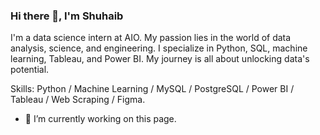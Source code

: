 ### Hi there 👋, I'm Shuhaib
I'm a data science intern at AIO. My passion lies in the world of data analysis, science, and engineering. I specialize in Python, SQL, machine learning, Tableau, and Power BI. My journey is all about unlocking data's potential.

Skills: Python / Machine Learning / MySQL / PostgreSQL / Power BI / Tableau / Web Scraping / Figma.

- 🔭 I’m currently working on this page. 




